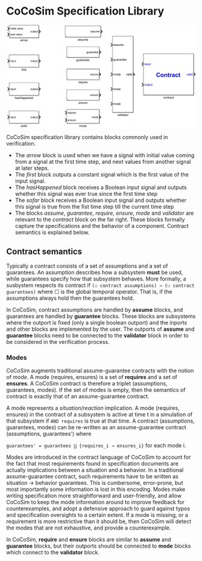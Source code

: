 # CoCoSim Specification Library

![Kind Library](https://github.com/coco-team/cocoSim2/blob/master/doc/images/kindLibrary.png)

CoCoSim specification library contains blocks commonly used in verification. 

+ The *arrow* block is used when we have a signal with initial value coming from a signal at the first time step, and next values from another signal at later steps. 
+ The *first* block outputs a constant signal which is the first value of the input signal. 
+ The *hasHappened* block receives a Boolean input signal and outputs whether this signal was ever true since the first time step
+ The *sofar* block receives a Boolean input signal and outputs whether this signal is true from the fist time step till the current time step
+ The blocks *assume*, *guarantee*, *require*, *ensure*, *mode* and *validator* are relevant to the *contract* block on the far right. These blocks formally capture the specifications and the behavior of a component. Contract semantics is explained below. 

## Contract semantics

Typically a contract consists of a set of assumptions and a set of guarantees. An assumption describes how a subsystem **must** be used, while guarantees specify how that subsystem behaves. More formally, a susbystem respects its contract if 
```(☐ contract assumptions) → (☐ contract guarantees)``` where ☐ is the global temporal operator. That is, if the assumptions always hold then the guarantees hold. 

In CoCoSim, contract assumptions are handled by **assume** blocks, and guarantees are handled by **guarantee** blocks. These blocks are subsystems where the outport is fixed (only a single boolean outport) and the inports and other blocks are implemented by the user. The outports of **assume** and **guarantee** blocks need to be connected to the **validator** block in order to be considered in the verification process. 

### Modes

CoCoSim augments traditional assume-guarantee contracts with the notion of *mode*. A mode (requires, ensures) is a set of **requires** and a set of **ensures**. A CoCoSim contract is therefore a triplet (assumptions, guarantees, modes). If the set of modes is empty, then the semantics of contract is exactly that of an assume-guarantee contract. 

A mode represents a *situation*/*reaction* implication. A mode (requires, ensures) in the contract of a subsystem is active at time t in a simulation of that subsystem if ```AND requires``` is true at that time. A contract (assumptions, guarantees, modes) can be re-written as an assume-guarantee contract (assumptions, guarantees') where 

```guarantees' = guarantees ⋃ {requires_i → ensures_i}``` for each mode i. 

Modes are introduced in the contract language of CoCoSim to account for the fact that most requirements found in specification documents are actually implications between a situation and a behavior. In a traditional assume-guarantee contract, such requirements have to be written as situation → behavior guarantees. This is cumbersome, error-prone, but most importantly some information is lost in this encoding. Modes make writing specification more straightforward and user-friendly, and allow CoCoSim to keep the mode information around to improve feedback for counterexamples, and adopt a defensive approach to guard against typos and specification oversights to a certain extent.  If a mode is missing, or a requirement is more restrictive than it should be, then CoCoSim will detect the modes that are not exhaustive, and provide a counterexample.

In CoCoSim, **require** and **ensure** blocks are similar to **assume** and **guarantee** blocks, but their outports should be connected to **mode** blocks which connect to the **validator** block. 
